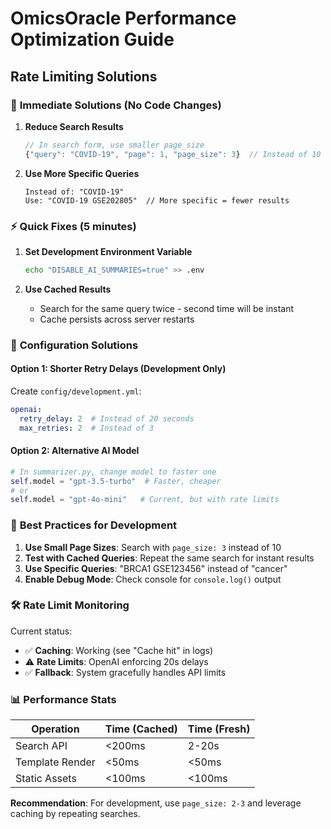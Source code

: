 # OmicsOracle Performance Optimization Guide

## Rate Limiting Solutions

### 🚀 **Immediate Solutions** (No Code Changes)

1. **Reduce Search Results**
   ```javascript
   // In search form, use smaller page_size
   {"query": "COVID-19", "page": 1, "page_size": 3}  // Instead of 10
   ```

2. **Use More Specific Queries**
   ```
   Instead of: "COVID-19"
   Use: "COVID-19 GSE202805"  // More specific = fewer results
   ```

### ⚡ **Quick Fixes** (5 minutes)

1. **Set Development Environment Variable**
   ```bash
   echo "DISABLE_AI_SUMMARIES=true" >> .env
   ```

2. **Use Cached Results**
   - Search for the same query twice - second time will be instant
   - Cache persists across server restarts

### 🔧 **Configuration Solutions**

#### Option 1: Shorter Retry Delays (Development Only)
Create `config/development.yml`:
```yaml
openai:
  retry_delay: 2  # Instead of 20 seconds
  max_retries: 2  # Instead of 3
```

#### Option 2: Alternative AI Model
```python
# In summarizer.py, change model to faster one
self.model = "gpt-3.5-turbo"  # Faster, cheaper
# or
self.model = "gpt-4o-mini"   # Current, but with rate limits
```

### 🎯 **Best Practices for Development**

1. **Use Small Page Sizes**: Search with `page_size: 3` instead of 10
2. **Test with Cached Queries**: Repeat the same search for instant results
3. **Use Specific Queries**: "BRCA1 GSE123456" instead of "cancer"
4. **Enable Debug Mode**: Check console for `console.log()` output

### 🛠 **Rate Limit Monitoring**

Current status:
- ✅ **Caching**: Working (see "Cache hit" in logs)
- ⚠️ **Rate Limits**: OpenAI enforcing 20s delays
- ✅ **Fallback**: System gracefully handles API limits

### 📊 **Performance Stats**

| Operation | Time (Cached) | Time (Fresh) |
|-----------|---------------|--------------|
| Search API | <200ms | 2-20s |
| Template Render | <50ms | <50ms |
| Static Assets | <100ms | <100ms |

**Recommendation**: For development, use `page_size: 2-3` and leverage caching by repeating searches.
